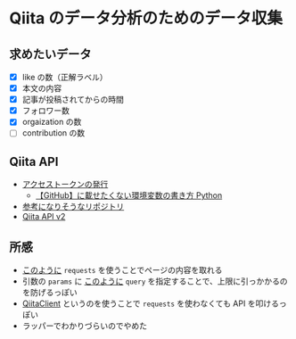 # Qiita のデータ分析のためのデータ収集

## 求めたいデータ

- [x] like の数（正解ラベル）
- [x] 本文の内容
- [x] 記事が投稿されてからの時間
- [x] フォロワー数
- [x] orgaization の数
- [ ] contribution の数

## Qiita API

- [アクセストークンの発行](https://qiita.com/settings/applications)
  - [【GitHub】に載せたくない環境変数の書き方 Python](https://qiita.com/hedgehoCrow/items/2fd56ebea463e7fc0f5b)
- [参考になりそうなリポジトリ](https://github.com/stakiran/qiita_exporter)
- [Qiita API v2](https://qiita.com/api/v2/docs)

## 所感

- [このように](https://qiita.com/dcm_chida/items/687654685dc434bdc9d4#:~:text=r%20%3D%20requests.get(url%2C%20params%3Dparams%2C%20%20headers%3Dheaders)) `requests` を使うことでページの内容を取れる
- 引数の `params` に [このように](https://developer.kaizenplatform.com/entry/takus/2018-04-26/#:~:text=%27query%27%3A%20%27created%3A%7B%7D%27.format(yyyymm)%2C) `query` を指定することで、上限に引っかかるのを防げるっぽい
- [QiitaClient](https://developer.kaizenplatform.com/entry/takus/2018-04-26/#:~:text=qiita_v2.client%20import-,QiitaClient,-from%20qiita_v2.exception) というのを使うことで `requests` を使わなくても API を叩けるっぽい
- ラッパーでわかりづらいのでやめた
